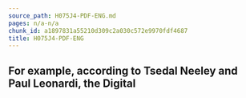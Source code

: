 ```yaml
---
source_path: H075J4-PDF-ENG.md
pages: n/a-n/a
chunk_id: a1897831a55210d309c2a030c572e9970fdf4687
title: H075J4-PDF-ENG
---
```

## For example, according to Tsedal Neeley and Paul Leonardi, the Digital
